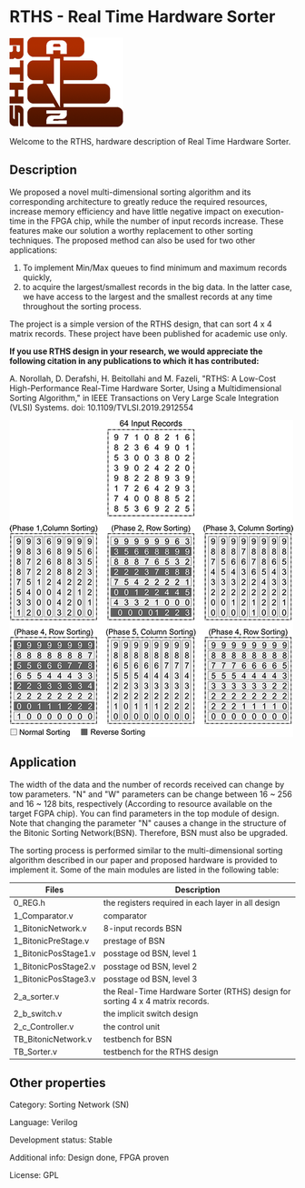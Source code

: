 RTHS - Real Time Hardware Sorter
=============================

![alt text](https://github.com/amin-norollah/RTHS/blob/master/RTHS_AMIN_NOROLLAH.png)

Welcome to the RTHS, hardware description of Real Time Hardware Sorter.


Description
------------
We proposed a novel multi-dimensional sorting algorithm and its corresponding 
architecture to greatly reduce the required resources, increase memory efficiency and
have little negative impact on execution-time in the FPGA chip, while the number of input records increase.
These features make our solution a worthy replacement to other sorting techniques.
The proposed method can also be used for two other applications:
1) To implement Min/Max queues to find minimum and maximum records quickly,
2) to acquire the largest/smallest records in the big data.
In the latter case, we have access to the largest and the smallest records at any time throughout the sorting process.

The project is a simple version of the RTHS design, that can sort 4 x 4 matrix records. These project have been published for academic use only.

**If you use RTHS design in your research, we would appreciate the following citation in any publications to which it has contributed:**

A. Norollah, D. Derafshi, H. Beitollahi and M. Fazeli, "RTHS: A Low-Cost High-Performance Real-Time Hardware Sorter, Using a Multidimensional Sorting Algorithm," in IEEE Transactions on Very Large Scale Integration (VLSI) Systems.
doi: 10.1109/TVLSI.2019.2912554

![alt text](https://github.com/amin-norollah/RTHS/blob/master/Multi-Dimensional-Sorting-Algorithm.png)

Application
------------
The width of the data and the number of records received can change by tow parameters. "N" and "W" parameters can be change between 16 ~ 256 and 16 ~ 128 bits, respectively 
(According to resource available on the target FGPA chip). You can find parameters in the top module of design.
Note that changing the parameter "N" causes a change in the structure of the Bitonic Sorting Network(BSN). Therefore, BSN must also be upgraded.

The sorting process is performed similar to the multi-dimensional sorting algorithm described in our paper and proposed hardware is provided to implement it.
Some of the main modules are listed in the following table:

Files | Description
--- | ---
0_REG.h | the registers required in each layer in all design
1_Comparator.v | comparator
1_BitonicNetwork.v | 8-input records BSN
1_BitonicPreStage.v | prestage of BSN
1_BitonicPosStage1.v | posstage od BSN, level 1
1_BitonicPosStage2.v | posstage od BSN, level 2
1_BitonicPosStage3.v | posstage od BSN, level 3
2_a_sorter.v | the Real-Time Hardware Sorter (RTHS) design for sorting 4 x 4 matrix records.
2_b_switch.v | the implicit switch design
2_c_Controller.v | the control unit
TB_BitonicNetwork.v | testbench for BSN
TB_Sorter.v | testbench for the RTHS design


Other properties
------------
Category: Sorting Network (SN)

Language: Verilog

Development status: Stable

Additional info: Design done, FPGA proven

License: GPL






